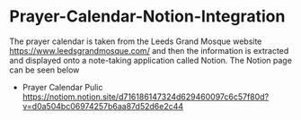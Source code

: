 # Prayer-Calendar-Notion-Integration

The prayer calendar is taken from the Leeds Grand Mosque website https://www.leedsgrandmosque.com/ and then the information is extracted and displayed onto a note-taking application called Notion. The Notion page can be seen below
- Prayer Calendar Pulic https://notiom.notion.site/d716186147324d629460097c6c57f80d?v=d0a504bc06974257b6aa87d52d6e2c44
